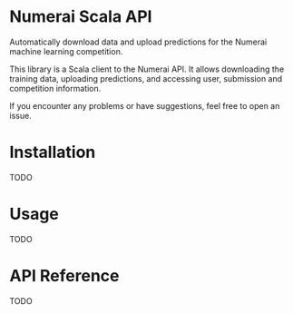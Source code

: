 
# Numerai Scala API
Automatically download data and upload predictions for the Numerai machine learning
competition.

This library is a Scala client to the Numerai API. It allows downloading the
training data, uploading predictions, and accessing user, submission and
competition information.

If you encounter any problems or have suggestions, feel free to open an issue.

# Installation

TODO

# Usage

TODO


# API Reference

TODO
